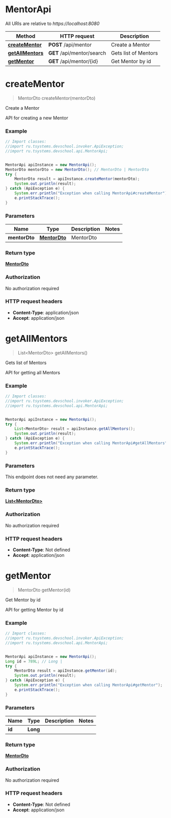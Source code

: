 # MentorApi

All URIs are relative to *https://localhost:8080*

Method | HTTP request | Description
------------- | ------------- | -------------
[**createMentor**](MentorApi.md#createMentor) | **POST** /api/mentor | Create a Mentor
[**getAllMentors**](MentorApi.md#getAllMentors) | **GET** /api/mentor/search | Gets list of Mentors
[**getMentor**](MentorApi.md#getMentor) | **GET** /api/mentor/{id} | Get Mentor by id


<a name="createMentor"></a>
# **createMentor**
> MentorDto createMentor(mentorDto)

Create a Mentor

API for creating a new Mentor

### Example
```java
// Import classes:
//import ru.tsystems.devschool.invoker.ApiException;
//import ru.tsystems.devschool.api.MentorApi;


MentorApi apiInstance = new MentorApi();
MentorDto mentorDto = new MentorDto(); // MentorDto | MentorDto
try {
    MentorDto result = apiInstance.createMentor(mentorDto);
    System.out.println(result);
} catch (ApiException e) {
    System.err.println("Exception when calling MentorApi#createMentor");
    e.printStackTrace();
}
```

### Parameters

Name | Type | Description  | Notes
------------- | ------------- | ------------- | -------------
 **mentorDto** | [**MentorDto**](MentorDto.md)| MentorDto |

### Return type

[**MentorDto**](MentorDto.md)

### Authorization

No authorization required

### HTTP request headers

 - **Content-Type**: application/json
 - **Accept**: application/json

<a name="getAllMentors"></a>
# **getAllMentors**
> List&lt;MentorDto&gt; getAllMentors()

Gets list of Mentors

API for getting all Mentors

### Example
```java
// Import classes:
//import ru.tsystems.devschool.invoker.ApiException;
//import ru.tsystems.devschool.api.MentorApi;


MentorApi apiInstance = new MentorApi();
try {
    List<MentorDto> result = apiInstance.getAllMentors();
    System.out.println(result);
} catch (ApiException e) {
    System.err.println("Exception when calling MentorApi#getAllMentors");
    e.printStackTrace();
}
```

### Parameters
This endpoint does not need any parameter.

### Return type

[**List&lt;MentorDto&gt;**](MentorDto.md)

### Authorization

No authorization required

### HTTP request headers

 - **Content-Type**: Not defined
 - **Accept**: application/json

<a name="getMentor"></a>
# **getMentor**
> MentorDto getMentor(id)

Get Mentor by id

API for getting Mentor by id

### Example
```java
// Import classes:
//import ru.tsystems.devschool.invoker.ApiException;
//import ru.tsystems.devschool.api.MentorApi;


MentorApi apiInstance = new MentorApi();
Long id = 789L; // Long | 
try {
    MentorDto result = apiInstance.getMentor(id);
    System.out.println(result);
} catch (ApiException e) {
    System.err.println("Exception when calling MentorApi#getMentor");
    e.printStackTrace();
}
```

### Parameters

Name | Type | Description  | Notes
------------- | ------------- | ------------- | -------------
 **id** | **Long**|  |

### Return type

[**MentorDto**](MentorDto.md)

### Authorization

No authorization required

### HTTP request headers

 - **Content-Type**: Not defined
 - **Accept**: application/json

